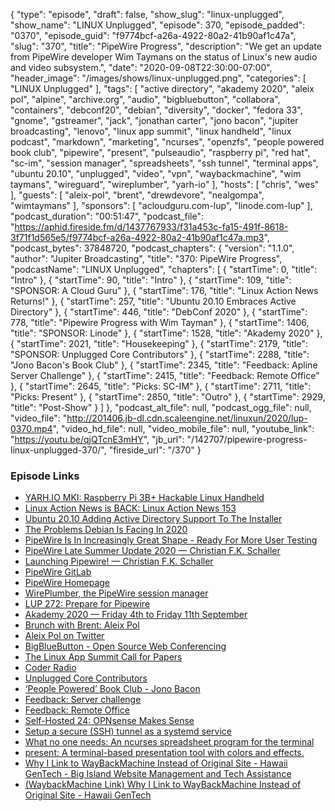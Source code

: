 {
  "type": "episode",
  "draft": false,
  "show_slug": "linux-unplugged",
  "show_name": "LINUX Unplugged",
  "episode": 370,
  "episode_padded": "0370",
  "episode_guid": "f9774bcf-a26a-4922-80a2-41b90af1c47a",
  "slug": "370",
  "title": "PipeWire Progress",
  "description": "We get an update from PipeWire developer Wim Taymans on the status of Linux's new audio and video subsystem.",
  "date": "2020-09-08T22:30:00-07:00",
  "header_image": "/images/shows/linux-unplugged.png",
  "categories": [
    "LINUX Unplugged"
  ],
  "tags": [
    "active directory",
    "akademy 2020",
    "aleix pol",
    "alpine",
    "archive.org",
    "audio",
    "bigbluebutton",
    "collabora",
    "containers",
    "debconf20",
    "debian",
    "diversity",
    "docker",
    "fedora 33",
    "gnome",
    "gstreamer",
    "jack",
    "jonathan carter",
    "jono bacon",
    "jupiter broadcasting",
    "lenovo",
    "linux app summit",
    "linux handheld",
    "linux podcast",
    "markdown",
    "marketing",
    "ncurses",
    "openzfs",
    "people powered book club",
    "pipewire",
    "present",
    "pulseaudio",
    "raspberry pi",
    "red hat",
    "sc-im",
    "session manager",
    "spreadsheets",
    "ssh tunnel",
    "terminal apps",
    "ubuntu 20.10",
    "unplugged",
    "video",
    "vpn",
    "waybackmachine",
    "wim taymans",
    "wireguard",
    "wireplumber",
    "yarh-io"
  ],
  "hosts": [
    "chris",
    "wes"
  ],
  "guests": [
    "aleix-pol",
    "brent",
    "drewdevore",
    "nealgompa",
    "wimtaymans"
  ],
  "sponsors": [
    "acloudguru.com-lup",
    "linode.com-lup"
  ],
  "podcast_duration": "00:51:47",
  "podcast_file": "https://aphid.fireside.fm/d/1437767933/f31a453c-fa15-491f-8618-3f71f1d565e5/f9774bcf-a26a-4922-80a2-41b90af1c47a.mp3",
  "podcast_bytes": 37848720,
  "podcast_chapters": {
    "version": "1.1.0",
    "author": "Jupiter Broadcasting",
    "title": "370: PipeWire Progress",
    "podcastName": "LINUX Unplugged",
    "chapters": [
      {
        "startTime": 0,
        "title": "Intro"
      },
      {
        "startTime": 90,
        "title": "Intro"
      },
      {
        "startTime": 109,
        "title": "SPONSOR: A Cloud Guru"
      },
      {
        "startTime": 176,
        "title": "Linux Action News Returns!"
      },
      {
        "startTime": 257,
        "title": "Ubuntu 20.10 Embraces Active Directory"
      },
      {
        "startTime": 446,
        "title": "DebConf 2020"
      },
      {
        "startTime": 778,
        "title": "Pipewire Progress with Wim Tayman"
      },
      {
        "startTime": 1406,
        "title": "SPONSOR: Linode"
      },
      {
        "startTime": 1528,
        "title": "Akademy 2020"
      },
      {
        "startTime": 2021,
        "title": "Housekeeping"
      },
      {
        "startTime": 2179,
        "title": "SPONSOR: Unplugged Core Contributors"
      },
      {
        "startTime": 2288,
        "title": "Jono Bacon's Book Club"
      },
      {
        "startTime": 2345,
        "title": "Feedback: Apline Server Challenge"
      },
      {
        "startTime": 2415,
        "title": "Feedback: Remote Office"
      },
      {
        "startTime": 2645,
        "title": "Picks: SC-IM"
      },
      {
        "startTime": 2711,
        "title": "Picks: Present"
      },
      {
        "startTime": 2850,
        "title": "Outro"
      },
      {
        "startTime": 2929,
        "title": "Post-Show"
      }
    ]
  },
  "podcast_alt_file": null,
  "podcast_ogg_file": null,
  "video_file": "http://201406.jb-dl.cdn.scaleengine.net/linuxun/2020/lup-0370.mp4",
  "video_hd_file": null,
  "video_mobile_file": null,
  "youtube_link": "https://youtu.be/qjQTcnE3mHY",
  "jb_url": "/142707/pipewire-progress-linux-unplugged-370/",
  "fireside_url": "/370"
}


### Episode Links

  * [YARH.IO MKI: Raspberry Pi 3B+ Hackable Linux Handheld](http://yarh.io/yarh-io-mki.html "YARH.IO MKI: Raspberry Pi 3B+ Hackable Linux Handheld")
  * [Linux Action News is BACK: Linux Action News 153](https://linuxactionnews.com/153 "Linux Action News is BACK: Linux Action News 153")
  * [Ubuntu 20.10 Adding Active Directory Support To The Installer](https://www.phoronix.com/scan.php?page=news_item&px=Ubuntu-20.10-Active-Directory "Ubuntu 20.10 Adding Active Directory Support To The Installer")
  * [The Problems Debian Is Facing In 2020](https://www.phoronix.com/scan.php?page=news_item&px=Debian-2020-Problems "The Problems Debian Is Facing In 2020")
  * [PipeWire Is In Increasingly Great Shape - Ready For More User Testing](https://www.phoronix.com/scan.php?page=news_item&px=PipeWire-Summer-2020 "PipeWire Is In Increasingly Great Shape - Ready For More User Testing")
  * [PipeWire Late Summer Update 2020 — Christian F.K. Schaller](https://blogs.gnome.org/uraeus/2020/09/04/pipewire-late-summer-update-2020/ "PipeWire Late Summer Update 2020 — Christian F.K. Schaller")
  * [Launching Pipewire! — Christian F.K. Schaller](https://blogs.gnome.org/uraeus/2017/09/19/launching-pipewire/ "Launching Pipewire! — Christian F.K. Schaller")
  * [PipeWire GitLab](https://gitlab.freedesktop.org/pipewire/pipewire "PipeWire GitLab")
  * [PipeWire Homepage](https://pipewire.org/ "PipeWire Homepage")
  * [WirePlumber, the PipeWire session manager](https://www.collabora.com/news-and-blog/blog/2020/05/07/wireplumber-the-pipewire-session-manager/ "WirePlumber, the PipeWire session manager")
  * [LUP 272: Prepare for Pipewire](https://linuxunplugged.com/272 "LUP 272: Prepare for Pipewire")
  * [Akademy 2020 — Friday 4th to Friday 11th September](https://akademy.kde.org/2020/ "Akademy 2020 — Friday 4th to Friday 11th September")
  * [Brunch with Brent: Aleix Pol](https://www.jupiterbroadcasting.com/140622/brunch-with-brent-aleix-pol-jupiter-extras-66/ "Brunch with Brent: Aleix Pol")
  * [Aleix Pol on Twitter](https://twitter.com/AleixPol "Aleix Pol on Twitter")
  * [BigBlueButton - Open Source Web Conferencing](https://bigbluebutton.org/ "BigBlueButton - Open Source Web Conferencing")
  * [The Linux App Summit Call for Papers](https://linuxappsummit.org/cfp/ "The Linux App Summit Call for Papers")
  * [Coder Radio](https://coder.show/subscribe "Coder Radio")
  * [Unplugged Core Contributors](http://unpluggedcore.com/ "Unplugged Core Contributors")
  * [‘People Powered’ Book Club - Jono Bacon](https://www.jonobacon.com/books/peoplepowered/club/ "‘People Powered’ Book Club - Jono Bacon")
  * [Feedback: Server challenge](https://slexy.org/view/s27dn2zIks "Feedback: Server challenge")
  * [Feedback: Remote Office](https://slexy.org/view/s2hHprGDfG "Feedback: Remote Office")
  * [Self-Hosted 24: OPNsense Makes Sense](https://selfhosted.show/24 "Self-Hosted 24: OPNsense Makes Sense")
  * [Setup a secure (SSH) tunnel as a systemd service](https://gist.github.com/drmalex07/c0f9304deea566842490 "Setup a secure \(SSH\) tunnel as a systemd service")
  * [What no one needs: An ncurses spreadsheet program for the terminal](https://github.com/andmarti1424/sc-im "What no one needs: An ncurses spreadsheet program for the terminal")
  * [present: A terminal-based presentation tool with colors and effects.](https://github.com/vinayak-mehta/present "present: A terminal-based presentation tool with colors and effects.")
  * [Why I Link to WayBackMachine Instead of Original Site - Hawaii GenTech - Big Island Website Management and Tech Assistance](https://hawaiigentech.com/post/commentary/why-i-link-to-waybackmachine-instead/ "Why I Link to WayBackMachine Instead of Original Site - Hawaii GenTech - Big Island Website Management and Tech Assistance")
  * [(WaybackMachine Link) Why I Link to WayBackMachine Instead of Original Site - Hawaii GenTech](https://web.archive.org/web/20200908191631/https://hawaiigentech.com/post/commentary/why-i-link-to-waybackmachine-instead/ "\(WaybackMachine Link\) Why I Link to WayBackMachine Instead of Original Site - Hawaii GenTech")


